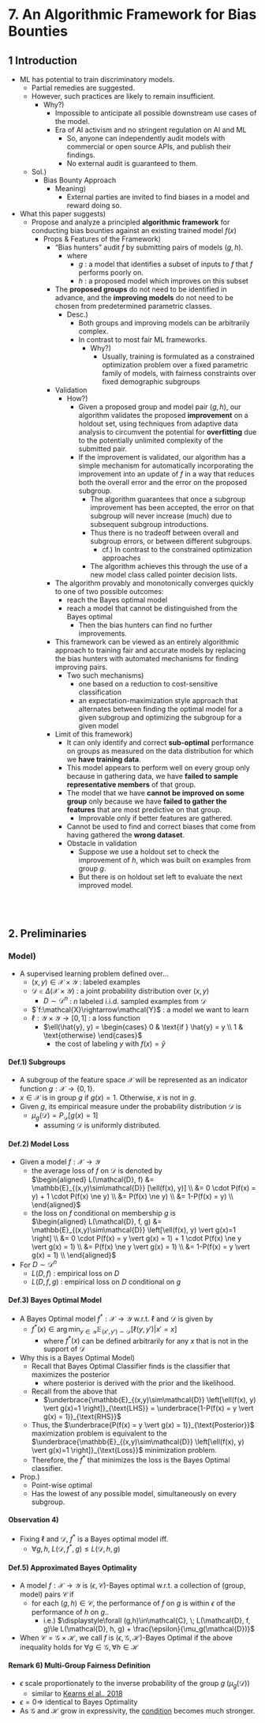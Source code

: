 # 7. An Algorithmic Framework for Bias Bounties

## 1 Introduction
- ML has potential to train discriminatory models.
  - Partial remedies are suggested.
  - However, such practices are likely to remain insufficient.
    - Why?)
      - Impossible to anticipate all possible downstream use cases of the model.
      - Era of AI activism and no stringent regulation on AI and ML 
        - So, anyone can independently audit models with commercial or open source APIs, and publish their findings.
        - No external audit is guaranteed to them.
  - Sol.)
    - Bias Bounty Approach
      - Meaning)
        - External parties are invited to find biases in a model and reward doing so.
- What this paper suggests)
  - Propose and analyze a principled **algorithmic framework** for conducting bias bounties against an existing trained model $`f(x)`$
    - Props & Features of the Framework)
      - “Bias hunters” audit $`f`$ by submitting pairs of models $`(g, h)`$.
        - where 
          - $`g`$ : a model that identifies a subset of inputs to $`f`$ that $`f`$ performs poorly on.
          - $`h`$ : a proposed model which improves on this subset
      - The **proposed groups** do not need to be identified in advance, and the **improving models** do not need to be chosen from predetermined parametric classes.
        - Desc.)
          - Both groups and improving models can be arbitrarily complex.
          - In contrast to most fair ML frameworks.
            - Why?)
              - Usually, training is formulated as a constrained optimization problem over a fixed parametric family of models, with fairness constraints over fixed demographic subgroups
      - Validation
        - How?)
          - Given a proposed group and model pair $`(g,h)`$, our algorithm validates the proposed **improvement** on a holdout set, using techniques from adaptive data analysis to circumvent the potential for **overfitting** due to the potentially unlimited complexity of the submitted pair.
          - If the improvement is validated, our algorithm has a simple mechanism for automatically incorporating the improvement into an update of $`f`$ in a way that reduces both the overall error and the error on the proposed subgroup.
            - The algorithm guarantees that once a subgroup improvement has been accepted, the error on that subgroup will never increase (much) due to subsequent subgroup introductions.
            - Thus there is no tradeoff between overall and subgroup errors, or between different subgroups.
              - cf.) In contrast to the constrained optimization approaches
            - The algorithm achieves this through the use of a new model class called pointer decision lists.
      - The algorithm provably and monotonically converges quickly to one of two possible outcomes:
        - reach the Bayes optimal model
        - reach a model that cannot be distinguished from the Bayes optimal
          - Then the bias hunters can find no further improvements.
      - This framework can be viewed as an entirely algorithmic approach to training fair and accurate models by replacing the bias hunters with automated mechanisms for finding improving pairs.
        - Two such mechanisms)
          - one based on a reduction to cost-sensitive classification
          - an expectation-maximization style approach that alternates between finding the optimal model for a given subgroup and optimizing the subgroup for a given model
      - Limit of this framework)
        - It can only identify and correct **sub-optimal** performance on groups as measured on the data distribution for which we **have training data**.
        - This model appears to perform well on every group only because in gathering data, we have **failed to sample representative members** of that group.
        - The model that we have **cannot be improved on some group** only because we have **failed to gather the features** that are most predictive on that group.
          - Improvable only if better features are gathered.
        - Cannot be used to find and correct biases that come from having gathered the **wrong dataset**.
        - Obstacle in validation
          - Suppose we use a holdout set to check the improvement of $`h`$, which was built on examples from group $`g`$.
          - But there is on holdout set left to evaluate the next improved model.

<br><br>

## 2. Preliminaries
### Model)
- A supervised learning problem defined over...
  - $`(x,y)\in\mathcal{X}\times\mathcal{Y}`$ : labeled examples
  - $`\mathcal{D} \in \Delta(\mathcal{X}\times\mathcal{Y})`$ : a joint probability distribution over $`(x,y)`$
    - $`D\sim\mathcal{D}^n`$ : $`n`$ labeled i.i.d. sampled examples from $`\mathcal{D}`$
  - $`f:\mathcal{X}\rightarrow\mathcal{Y}$ : a model we want to learn
  - $`\ell : \mathcal{Y}\times\mathcal{Y} \rightarrow [0, 1]`$ : a loss function
    - $`\ell(\hat{y}, y) = \begin{cases} 0 & \text{if } \hat{y} = y \\ 1 & \text{otherwise} \end{cases}`$ 
      - the cost of labeling $`y`$ with $`f(x) = \hat{y}`$

#### Def.1) Subgroups
- A subgroup of the feature space $`\mathcal{X}`$ will be represented as an indicator function $`g:\mathcal{X}\rightarrow\{0, 1\}`$.   
- $`x\in\mathcal{X}`$ is in group $`g`$ if $`g(x)=1`$. Otherwise, $`x`$ is not in $`g`$.   
- Given $`g`$, its empirical measure under the probability distribution $`\mathcal{D}`$ is 
  - $`\mu_g(\mathcal{D}) = P_\mathcal{D}\left[ g(x)=1 \right]`$
    - assuming $`\mathcal{D}`$ is uniformly distributed.


#### Def.2) Model Loss
- Given a model $`f:\mathcal{X}\rightarrow\mathcal{Y}`$
  - the average loss of $`f`$ on $`\mathcal{D}`$ is denoted by   
    $`\begin{aligned}
      L(\mathcal{D}, f) &= \mathbb{E}_{(x,y)\sim\mathcal{D}} [\ell(f(x), y)] \\
      &= 0 \cdot P(f(x) = y) + 1 \cdot P(f(x) \ne y) \\
      &= P(f(x) \ne y) \\
      &= 1-P(f(x) = y) \\
    \end{aligned}`$
  - the loss on $`f`$ conditional on membership $`g`$ is   
    $`\begin{aligned}
      L(\mathcal{D}, f, g) &= \mathbb{E}_{(x,y)\sim\mathcal{D}} \left[\ell(f(x), y) \vert g(x)=1 \right] \\
      &= 0 \cdot P(f(x) = y \vert g(x) = 1) + 1 \cdot P(f(x) \ne y \vert g(x) = 1) \\
      &= P(f(x) \ne y \vert g(x) = 1) \\
      &= 1-P(f(x) = y \vert g(x) = 1) \\
    \end{aligned}`$
- For $`D\sim\mathcal{D}^n`$
  - $`L(D,f)`$ : empirical loss on $`D`$
  - $`L(D,f,g)`$ : empirical loss on $`D`$ conditional on $`g`$


#### Def.3) Bayes Optimal Model
- A Bayes Optimal model $`f^*:\mathcal{X}\rightarrow\mathcal{Y}`$ w.r.t. $`\ell`$ and $`\mathcal{D}`$ is given by
  - $`\displaystyle f^*(x) \in \arg\min_{y\in\mathcal{Y}} \mathbb{E}_{(x',y')\sim\mathcal{D}} \left[ \ell(y, y') \vert x'=x \right]`$
    - where $`f^*(x)`$ can be defined arbitrarily for any $`x`$ that is not in the support of $`\mathcal{D}`$
- Why this is a Bayes Optimal Model)
  - Recall that Bayes Optimal Classifier finds is the classifier that maximizes the posterior
    - where posterior is derived with the prior and the likelihood.
  - Recall from the above that
    - $`\underbrace{\mathbb{E}_{(x,y)\sim\mathcal{D}} \left[\ell(f(x), y) \vert g(x)=1 \right]}_{\text{LHS}} = \underbrace{1-P(f(x) = y \vert g(x) = 1)}_{\text{RHS}}`$
  - Thus, the $`\underbrace{P(f(x) = y \vert g(x) = 1)}_{\text{Posterior}}`$ maximization problem is equivalent to the $`\underbrace{\mathbb{E}_{(x,y)\sim\mathcal{D}} \left[\ell(f(x), y) \vert g(x)=1 \right]}_{\text{Loss}}`$ minimization problem.
  - Therefore, the $`f^*`$ that minimizes the loss is the Bayes Optimal classifier.
- Prop.)
  - Point-wise optimal
  - Has the lowest of any possible model, simultaneously on every subgroup.


#### Observation 4)
- Fixing $`\ell`$ and $`\mathcal{D}`$, $`f^*`$ is a Bayes optimal model iff.
  - $`\forall g, h, \; L(\mathcal{D},f^*, g) \le L(\mathcal{D}, h, g)`$ 


#### Def.5) Approximated Bayes Optimality
- A model $`f:\mathcal{X}\rightarrow\mathcal{Y}`$ is $`(\epsilon, \mathcal{C})`$-Bayes optimal w.r.t. a collection of (group, model) pairs $`\mathcal{C}`$ if 
  - for each $`(g,h)\in\mathcal{C}`$, the performance of $`f`$ on $`g`$ is within $`\epsilon`$ of the performance of $`h`$ on $`g`$..
    - i.e.) $`\displaystyle\forall (g,h)\in\mathcal{C}, \; L(\mathcal{D}, f, g)\le L(\mathcal{D}, h, g) + \frac{\epsilon}{\mu_g(\mathcal{D})}`$
- When $`\mathcal{C} = \mathcal{G}\times\mathcal{H}`$, we call $`f`$ is $`(\epsilon, \mathcal{G}, \mathcal{H})`$-Bayes Optimal if the above inequality holds for $`\forall g\in\mathcal{G}, \forall  h\in\mathcal{H}`$


#### Remark 6) Multi-Group Fairness Definition
- $`\epsilon`$ scale proportionately to the inverse probability of the group $`g \;(\mu_g(\mathcal{D}))`$
  - similar to [Kearns el al., 2018](06.md)
- $`\epsilon = 0 \Rightarrow`$ identical to Bayes Optimality
- As $`\mathcal{G}`$ and $`\mathcal{H}`$ grow in expressivity, the [condition](#def5-approximated-bayes-optimality) becomes much stronger.